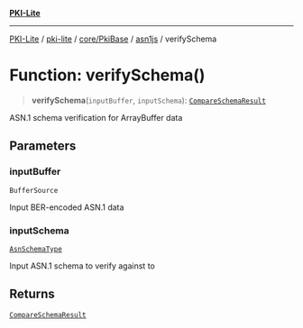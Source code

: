 [**PKI-Lite**](../../../../../../README.md)

---

[PKI-Lite](../../../../../../README.md) / [pki-lite](../../../../../README.md) / [core/PkiBase](../../../README.md) / [asn1js](../README.md) / verifySchema

# Function: verifySchema()

> **verifySchema**(`inputBuffer`, `inputSchema`): [`CompareSchemaResult`](../type-aliases/CompareSchemaResult.md)

ASN.1 schema verification for ArrayBuffer data

## Parameters

### inputBuffer

`BufferSource`

Input BER-encoded ASN.1 data

### inputSchema

[`AsnSchemaType`](../type-aliases/AsnSchemaType.md)

Input ASN.1 schema to verify against to

## Returns

[`CompareSchemaResult`](../type-aliases/CompareSchemaResult.md)
